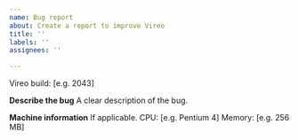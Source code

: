 ```yaml
---
name: Bug report
about: Create a report to improve Vireo
title: ''
labels: ''
assignees: ''

---
```


Vireo build: [e.g. 2043]

**Describe the bug**
A clear description of the bug.

**Machine information**
If applicable.
CPU: [e.g. Pentium 4]
Memory: [e.g. 256 MB]
